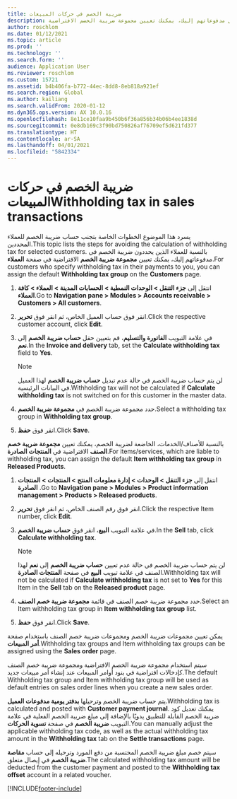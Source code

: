 ```yaml
---
title: ضريبة الخصم في حركات المبيعات
description: يسرد هذا الموضوع الخطوات الخاصة بتجنب حساب ضريبة الخصم للعملاء المحددين. بالنسبة للعملاء الذين يحددون ضريبة الخصم في مدفوعاتهم إليك، يمكنك تعيين مجموعة ضريبة الخصم الافتراضية.
author: roschlom
ms.date: 01/12/2021
ms.topic: article
ms.prod: ''
ms.technology: ''
ms.search.form: ''
audience: Application User
ms.reviewer: roschlom
ms.custom: 15721
ms.assetid: b4b406fa-b772-44ec-8dd8-8eb818a921ef
ms.search.region: Global
ms.author: kailiang
ms.search.validFrom: 2020-01-12
ms.dyn365.ops.version: AX 10.0.16
ms.openlocfilehash: 8e11ce10faa9b450b6f36a856b34b06b4ee1838d
ms.sourcegitcommit: 0e8db169c3f90bd750826af76709ef5d621fd377
ms.translationtype: HT
ms.contentlocale: ar-SA
ms.lasthandoff: 04/01/2021
ms.locfileid: "5842334"
---
```

# <a name="withholding-tax-in-sales-transactions"></a><span data-ttu-id="4ec5e-104">ضريبة الخصم في حركات المبيعات</span><span class="sxs-lookup"><span data-stu-id="4ec5e-104">Withholding tax in sales transactions</span></span>

<span data-ttu-id="4ec5e-105">يسرد هذا الموضوع الخطوات الخاصة بتجنب حساب ضريبة الخصم للعملاء المحددين.</span><span class="sxs-lookup"><span data-stu-id="4ec5e-105">This topic lists the steps for avoiding the calculation of withholding tax for selected customers.</span></span> <span data-ttu-id="4ec5e-106">بالنسبة للعملاء الذين يحددون ضريبة الخصم في مدفوعاتهم إليك، يمكنك تعيين **مجموعة ضريبة الخصم** الافتراضية في صفحة **العملاء**.</span><span class="sxs-lookup"><span data-stu-id="4ec5e-106">For customers who specify withholding tax in their payments to you, you can assign the default **Withholding tax group** on the **Customers** page.</span></span> 

1. <span data-ttu-id="4ec5e-107">انتقل إلى **جزء التنقل > الوحدات النمطية > الحسابات المدينة > العملاء > كافة العملاء**.</span><span class="sxs-lookup"><span data-stu-id="4ec5e-107">Go to **Navigation pane > Modules > Accounts receivable > Customers > All customers**.</span></span>

2. <span data-ttu-id="4ec5e-108">انقر فوق حساب العميل الخاص، ثم انقر فوق **تحرير**.</span><span class="sxs-lookup"><span data-stu-id="4ec5e-108">Click the respective customer account, click **Edit**.</span></span>

3. <span data-ttu-id="4ec5e-109">في علامة التبويب **الفاتورة والتسليم**، قم بتعيين حقل **حساب ضريبة الخصم** إلى **نعم**.</span><span class="sxs-lookup"><span data-stu-id="4ec5e-109">In the **Invoice and delivery** tab, set the **Calculate withholding tax** field to **Yes**.</span></span>

   > [!NOTE] 
   > <span data-ttu-id="4ec5e-110">لن يتم حساب ضريبة الخصم في حالة عدم تبديل **حساب ضريبة الخصم** لهذا العميل في البيانات الرئيسية.</span><span class="sxs-lookup"><span data-stu-id="4ec5e-110">Withholding tax will not be calculated if **Calculate withholding tax** is not switched on for this customer in the master data.</span></span>

4. <span data-ttu-id="4ec5e-111">حدد مجموعة ضريبة الخصم في **مجموعة ضريبة الخصم**.</span><span class="sxs-lookup"><span data-stu-id="4ec5e-111">Select a withholding tax group in **Withholding tax group**.</span></span>

5. <span data-ttu-id="4ec5e-112">انقر فوق **حفظ**.</span><span class="sxs-lookup"><span data-stu-id="4ec5e-112">Click **Save**.</span></span>

<span data-ttu-id="4ec5e-113">بالنسبة للأصناف/الخدمات، الخاضعة لضريبة الخصم، يمكنك تعيين **مجموعة ضريبة خصم الصنف** الافتراضية في **المنتجات الصادرة**.</span><span class="sxs-lookup"><span data-stu-id="4ec5e-113">For items/services, which are liable to withholding tax, you can assign the default **Item withholding tax group** in **Released Products**.</span></span>

1. <span data-ttu-id="4ec5e-114">‏‫انتقل إلى ‬**جزء التنقل > الوحدات > إدارة معلومات المنتج > المنتجات > المنتجات الصادرة‬** .</span><span class="sxs-lookup"><span data-stu-id="4ec5e-114">Go to **Navigation pane > Modules > Product information management > Products > Released products**.</span></span>

2. <span data-ttu-id="4ec5e-115">انقر فوق رقم الصنف الخاص، ثم انقر فوق **تحرير**.</span><span class="sxs-lookup"><span data-stu-id="4ec5e-115">Click the respective Item number, click **Edit**.</span></span>

3. <span data-ttu-id="4ec5e-116">في علامة التبويب **البيع**، انقر فوق **حساب ضريبة الخصم**.</span><span class="sxs-lookup"><span data-stu-id="4ec5e-116">In the **Sell** tab, click **Calculate withholding tax**.</span></span>

   > [!NOTE] 
   > <span data-ttu-id="4ec5e-117">لن يتم حساب ضريبة الخصم في حالة عدم تعيين **حساب ضريبة الخصم** إلى **نعم** لهذا الصنف في علامة تبويب **البيع** في صفحة **المنتجات الصادرة**.</span><span class="sxs-lookup"><span data-stu-id="4ec5e-117">Withholding tax will not be calculated if **Calculate withholding tax** is not set to **Yes** for this Item in the **Sell** tab on the **Released product** page.</span></span>

4. <span data-ttu-id="4ec5e-118">حدد مجموعة ضريبة خصم الصنف في قائمة **مجموعة ضريبة خصم الصنف**.</span><span class="sxs-lookup"><span data-stu-id="4ec5e-118">Select an Item withholding tax group in **Item withholding tax group** list.</span></span>

5. <span data-ttu-id="4ec5e-119">انقر فوق **حفظ**.</span><span class="sxs-lookup"><span data-stu-id="4ec5e-119">Click **Save**.</span></span>

<span data-ttu-id="4ec5e-120">يمكن تعيين مجموعات ضريبة الخصم ومجموعات ضريبة خصم الصنف باستخدام صفحة **أمر المبيعات**.</span><span class="sxs-lookup"><span data-stu-id="4ec5e-120">Withholding tax groups and Item withholding tax groups can be assigned using the **Sales order** page.</span></span> 

<span data-ttu-id="4ec5e-121">سيتم استخدام مجموعة ضريبة الخصم الافتراضية ومجموعة ضريبة خصم الصنف كإدخالات افتراضية في بنود أوامر المبيعات عند إنشاء أمر مبيعات جديد.</span><span class="sxs-lookup"><span data-stu-id="4ec5e-121">The default Withholding tax group and Item withholding tax group will be used as default entries on sales order lines when you create a new sales order.</span></span>

<span data-ttu-id="4ec5e-122">يتم حساب ضريبة الخصم وترحيلها **بدفتر يومية مدفوعات العميل**.</span><span class="sxs-lookup"><span data-stu-id="4ec5e-122">Withholding tax is calculated and posted with **Customer payment journal**.</span></span> <span data-ttu-id="4ec5e-123">يمكنك تعديل كود ضريبة الخصم القابلة للتطبيق يدويًا بالإضافة إلى مبلغ ضريبة الخصم الفعلية في علامة التبويب **ضريبة الخصم** في صفحة **تسوية الحركات**.</span><span class="sxs-lookup"><span data-stu-id="4ec5e-123">You can manually adjust the applicable withholding tax code, as well as the actual withholding tax amount in the **Withholding tax** tab on the **Settle transactions** page.</span></span>

<span data-ttu-id="4ec5e-124">سيتم خصم مبلغ ضريبة الخصم المحتسبة من دفع المورد وترحيله إلى حساب **مقاصة ضريبة الخصم** في إيصال متعلق.</span><span class="sxs-lookup"><span data-stu-id="4ec5e-124">The calculated withholding tax amount will be deducted from the customer payment and posted to the **Withholding tax offset** account in a related voucher.</span></span>


[!INCLUDE[footer-include](../../includes/footer-banner.md)]